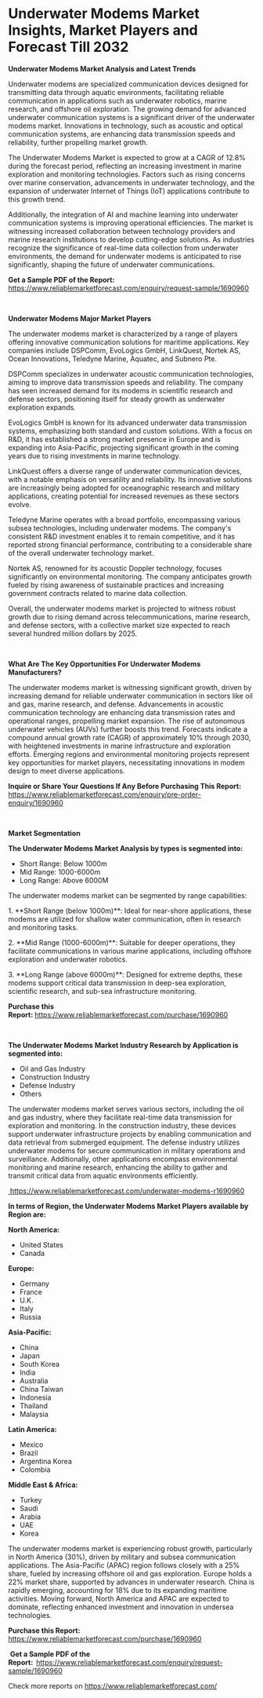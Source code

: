 <p><h1>Underwater Modems Market Insights, Market Players and Forecast Till 2032</h1></p><p><strong>Underwater Modems Market Analysis and Latest Trends</strong></p>
<p><p>Underwater modems are specialized communication devices designed for transmitting data through aquatic environments, facilitating reliable communication in applications such as underwater robotics, marine research, and offshore oil exploration. The growing demand for advanced underwater communication systems is a significant driver of the underwater modems market. Innovations in technology, such as acoustic and optical communication systems, are enhancing data transmission speeds and reliability, further propelling market growth.</p><p>The Underwater Modems Market is expected to grow at a CAGR of 12.8% during the forecast period, reflecting an increasing investment in marine exploration and monitoring technologies. Factors such as rising concerns over marine conservation, advancements in underwater technology, and the expansion of underwater Internet of Things (IoT) applications contribute to this growth trend.</p><p>Additionally, the integration of AI and machine learning into underwater communication systems is improving operational efficiencies. The market is witnessing increased collaboration between technology providers and marine research institutions to develop cutting-edge solutions. As industries recognize the significance of real-time data collection from underwater environments, the demand for underwater modems is anticipated to rise significantly, shaping the future of underwater communications.</p></p>
<p><strong>Get a Sample PDF of the Report:&nbsp;</strong> <a href="https://www.reliablemarketforecast.com/enquiry/request-sample/1690960?utm_campaign=2949&utm_medium=2&utm_source=Github&utm_content=ia&utm_term=09042025&utm_id=underwater-modems">https://www.reliablemarketforecast.com/enquiry/request-sample/1690960</a></p>
<p>&nbsp;</p>
<p><strong>Underwater Modems Major Market Players</strong></p>
<p><p>The underwater modems market is characterized by a range of players offering innovative communication solutions for maritime applications. Key companies include DSPComm, EvoLogics GmbH, LinkQuest, Nortek AS, Ocean Innovations, Teledyne Marine, Aquatec, and Subnero Pte.</p><p>DSPComm specializes in underwater acoustic communication technologies, aiming to improve data transmission speeds and reliability. The company has seen increased demand for its modems in scientific research and defense sectors, positioning itself for steady growth as underwater exploration expands.</p><p>EvoLogics GmbH is known for its advanced underwater data transmission systems, emphasizing both standard and custom solutions. With a focus on R&D, it has established a strong market presence in Europe and is expanding into Asia-Pacific, projecting significant growth in the coming years due to rising investments in marine technology.</p><p>LinkQuest offers a diverse range of underwater communication devices, with a notable emphasis on versatility and reliability. Its innovative solutions are increasingly being adopted for oceanographic research and military applications, creating potential for increased revenues as these sectors evolve.</p><p>Teledyne Marine operates with a broad portfolio, encompassing various subsea technologies, including underwater modems. The company's consistent R&D investment enables it to remain competitive, and it has reported strong financial performance, contributing to a considerable share of the overall underwater technology market.</p><p>Nortek AS, renowned for its acoustic Doppler technology, focuses significantly on environmental monitoring. The company anticipates growth fueled by rising awareness of sustainable practices and increasing government contracts related to marine data collection.</p><p>Overall, the underwater modems market is projected to witness robust growth due to rising demand across telecommunications, marine research, and defense sectors, with a collective market size expected to reach several hundred million dollars by 2025.</p></p>
<p>&nbsp;</p>
<p><strong>What Are The Key Opportunities For Underwater Modems Manufacturers?</strong></p>
<p><p>The underwater modems market is witnessing significant growth, driven by increasing demand for reliable underwater communication in sectors like oil and gas, marine research, and defense. Advancements in acoustic communication technology are enhancing data transmission rates and operational ranges, propelling market expansion. The rise of autonomous underwater vehicles (AUVs) further boosts this trend. Forecasts indicate a compound annual growth rate (CAGR) of approximately 10% through 2030, with heightened investments in marine infrastructure and exploration efforts. Emerging regions and environmental monitoring projects represent key opportunities for market players, necessitating innovations in modem design to meet diverse applications.</p></p>
<p><strong>Inquire or Share Your Questions If Any Before Purchasing This Report:</strong> <a href="https://www.reliablemarketforecast.com/enquiry/pre-order-enquiry/1690960?utm_campaign=2949&utm_medium=2&utm_source=Github&utm_content=ia&utm_term=09042025&utm_id=underwater-modems">https://www.reliablemarketforecast.com/enquiry/pre-order-enquiry/1690960</a></p>
<p>&nbsp;</p>
<p><strong>Market Segmentation</strong></p>
<p><strong>The Underwater Modems Market Analysis by types is segmented into:</strong></p>
<p><ul><li>Short Range: Below 1000m</li><li>Mid Range: 1000-6000m</li><li>Long Range: Above 6000M</li></ul></p>
<p><p>The underwater modems market can be segmented by range capabilities: </p><p>1. **Short Range (below 1000m)**: Ideal for near-shore applications, these modems are utilized for shallow water communication, often in research and monitoring tasks. </p><p>2. **Mid Range (1000-6000m)**: Suitable for deeper operations, they facilitate communications in various marine applications, including offshore exploration and underwater robotics.</p><p>3. **Long Range (above 6000m)**: Designed for extreme depths, these modems support critical data transmission in deep-sea exploration, scientific research, and sub-sea infrastructure monitoring.</p></p>
<p><strong>Purchase this Report:&nbsp;</strong><a href="https://www.reliablemarketforecast.com/purchase/1690960?utm_campaign=2949&utm_medium=2&utm_source=Github&utm_content=ia&utm_term=09042025&utm_id=underwater-modems">https://www.reliablemarketforecast.com/purchase/1690960</a></p>
<p>&nbsp;</p>
<p><strong>The Underwater Modems Market Industry Research by Application is segmented into:</strong></p>
<p><ul><li>Oil and Gas Industry</li><li>Construction Industry</li><li>Defense Industry</li><li>Others</li></ul></p>
<p><p>The underwater modems market serves various sectors, including the oil and gas industry, where they facilitate real-time data transmission for exploration and monitoring. In the construction industry, these devices support underwater infrastructure projects by enabling communication and data retrieval from submerged equipment. The defense industry utilizes underwater modems for secure communication in military operations and surveillance. Additionally, other applications encompass environmental monitoring and marine research, enhancing the ability to gather and transmit critical data from aquatic environments efficiently.</p></p>
<p><a href="https://www.reliablemarketforecast.com/underwater-modems-r1690960?utm_campaign=2949&utm_medium=2&utm_source=Github&utm_content=ia&utm_term=09042025&utm_id=underwater-modems">&nbsp;https://www.reliablemarketforecast.com/underwater-modems-r1690960</a></p>
<p><strong>In terms of Region, the Underwater Modems Market Players available by Region are:</strong></p>
<p>
    <p> <strong> North America: </strong>
        <ul>
            <li>United States</li>
            <li>Canada</li>
        </ul>
        </p> 
    <p> <strong> Europe: </strong>
        <ul>
            <li>Germany</li>
            <li>France</li>
            <li>U.K.</li>
            <li>Italy</li>
            <li>Russia</li>
        </ul>
        </p> 
    <p> <strong> Asia-Pacific: </strong>
        <ul>
            <li>China</li>
            <li>Japan</li>
            <li>South Korea</li>
            <li>India</li>
            <li>Australia</li>
            <li>China Taiwan</li>
            <li>Indonesia</li>
            <li>Thailand</li>
            <li>Malaysia</li>
        </ul>
        </p> 
    <p> <strong> Latin America: </strong>
        <ul>
            <li>Mexico</li>
            <li>Brazil</li>
            <li>Argentina Korea</li>
            <li>Colombia</li>
        </ul>
        </p> 
    <p> <strong> Middle East & Africa: </strong>
        <ul>
            <li>Turkey</li>
            <li>Saudi</li>
            <li>Arabia</li>
            <li>UAE</li>
            <li>Korea</li>
        </ul>
    </p>
    </p>
<p><p>The underwater modems market is experiencing robust growth, particularly in North America (30%), driven by military and subsea communication applications. The Asia-Pacific (APAC) region follows closely with a 25% share, fueled by increasing offshore oil and gas exploration. Europe holds a 22% market share, supported by advances in underwater research. China is rapidly emerging, accounting for 18% due to its expanding maritime activities. Moving forward, North America and APAC are expected to dominate, reflecting enhanced investment and innovation in undersea technologies.</p></p>
<p><strong>Purchase this Report: </strong><a href="https://www.reliablemarketforecast.com/purchase/1690960?utm_campaign=2949&utm_medium=2&utm_source=Github&utm_content=ia&utm_term=09042025&utm_id=underwater-modems">https://www.reliablemarketforecast.com/purchase/1690960</a></p>
<p>&nbsp;<strong>Get a Sample PDF of the Report:&nbsp;&nbsp;</strong><a href="https://www.reliablemarketforecast.com/enquiry/request-sample/1690960?utm_campaign=2949&utm_medium=2&utm_source=Github&utm_content=ia&utm_term=09042025&utm_id=underwater-modems">https://www.reliablemarketforecast.com/enquiry/request-sample/1690960</a></p>
<p><strong></strong></p>
<p>Check more reports on <a href="https://www.reliablemarketforecast.com/?utm_campaign=2949&utm_medium=2&utm_source=Github&utm_content=ia&utm_term=09042025&utm_id=underwater-modems">https://www.reliablemarketforecast.com/</a></p>